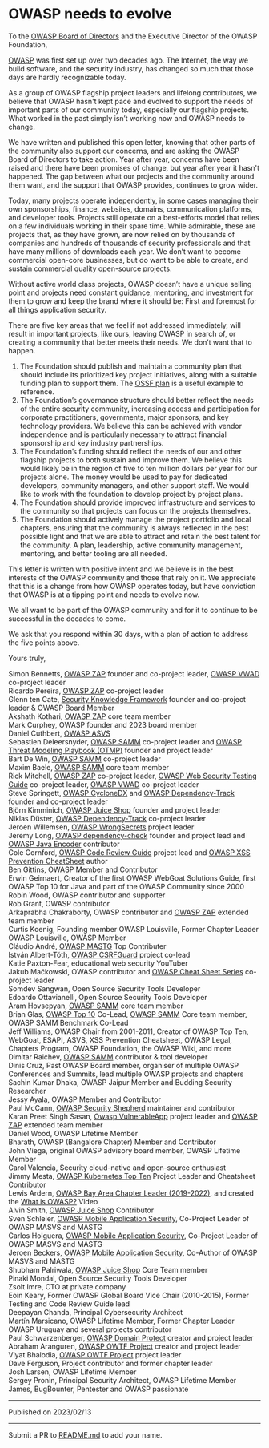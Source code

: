 # OWASP needs to evolve

To the [OWASP Board of Directors](https://owasp.org/www-board/) and the Executive Director of the OWASP Foundation,

[OWASP](https://owasp.org/) was first set up over two decades ago. The Internet, the way we build software, and the security industry, has changed so much that those days are hardly recognizable today.

As a group of OWASP flagship project leaders and lifelong contributors, we believe that OWASP hasn't kept pace and evolved to support the needs of important parts of our community today, especially our flagship projects. What worked in the past simply isn’t working now and OWASP needs to change.

We have written and published this open letter, knowing that other parts of the community also support our concerns, and are asking the OWASP Board of Directors to take action. Year after year, concerns have been raised and there have been promises of change, but year after year it hasn't happened. The gap between what our projects and the community around them want, and the support that OWASP provides, continues to grow wider.

Today, many projects operate independently, in some cases managing their own sponsorships, finance, websites, domains, communication platforms, and developer tools. Projects still operate on a best-efforts model that relies on a few individuals working in their spare time. While admirable, these are projects that, as they have grown, are now relied on by thousands of companies and hundreds of thousands of security professionals and that have many millions of downloads each year. We don’t want to become commercial open-core businesses, but do want to be able to create, and sustain commercial quality open-source projects. 

Without active world class projects, OWASP doesn’t have a unique selling point and projects need constant guidance, mentoring, and investment for them to grow and keep the brand where it should be: First and foremost for all things application security.

There are five key areas that we feel if not addressed immediately, will result in important projects, like ours, leaving OWASP in search of, or creating a community that better meets their needs. We don’t want that to happen.

1. The Foundation should publish and maintain a community plan that should include its prioritized key project initiatives, along with a suitable funding plan to support them. The [OSSF plan](https://openssf.org/oss-security-mobilization-plan/) is a useful example to reference.
1. The Foundation’s governance structure should better reflect the needs of the entire security community, increasing access and participation for corporate practitioners, governments, major sponsors, and key technology providers. We believe this can be achieved with vendor independence and is particularly necessary to attract financial sponsorship and key industry partnerships.
1. The Foundation’s funding should reflect the needs of our and other flagship projects to both sustain and improve them. We believe this would likely be in the region of five to ten million dollars per year for our projects alone. The money would be used to pay for dedicated developers, community managers, and other support staff. We would like to work with the foundation to develop project by project plans.
1. The Foundation should provide improved infrastructure and services to the community so that projects can focus on the projects themselves.
1. The Foundation should actively manage the project portfolio and local chapters, ensuring that the community is always reflected in the best possible light and that we are able to attract and retain the best talent for the community. A plan, leadership, active community management, mentoring, and better tooling are all needed. 

This letter is written with positive intent and we believe is in the best interests of the OWASP community and those that rely on it. We appreciate that this is a change from how OWASP operates today, but have conviction that OWASP is at a tipping point and needs to evolve now.

We all want to be part of the OWASP community and for it to continue to be successful in the decades to come. 

We ask that you respond within 30 days, with a plan of action to address the five points above. 

Yours truly,

Simon Bennetts, [OWASP ZAP](https://www.zaproxy.org) founder and co-project leader, [OWASP VWAD](https://owasp.org/vwad) co-project leader<br>
Ricardo Pereira, [OWASP ZAP](https://www.zaproxy.org) co-project leader<br>
Glenn ten Cate, [Security Knowledge Framework](https://www.securityknowledgeframework.org) founder and co-project leader & OWASP Board Member<br>
Akshath Kothari, [OWASP ZAP](https://www.zaproxy.org) core team member<br>
Mark Curphey, OWASP founder and 2023 board member<br>
Daniel Cuthbert, [OWASP ASVS](https://github.com/owasp/asvs)<br> 
Sebastien Deleersnyder, [OWASP SAMM](https://www.owaspsamm.org) co-project leader and [OWASP Threat Modeling Playbook (OTMP)](https://owasp.org/www-project-threat-modeling-playbook/) founder and project leader<br>
Bart De Win, [OWASP SAMM](https://www.owaspsamm.org) co-project leader<br>
Maxim Baele, [OWASP SAMM](https://www.owaspsamm.org) core team member<br>
Rick Mitchell, [OWASP ZAP](https://www.zaproxy.org) co-project leader, [OWASP Web Security Testing Guide](https://owasp.org/wstg) co-project leader, [OWASP VWAD](https://owasp.org/vwad) co-project leader<br>
Steve Springett, [OWASP CycloneDX](https://www.cyclonedx.org) and [OWASP Dependency-Track](https://dependencytrack.org) founder and co-project leader<br>
Björn Kimminich, [OWASP Juice Shop](https://owasp-juice.shop) founder and project leader<br>
Niklas Düster, [OWASP Dependency-Track](https://dependencytrack.org) co-project leader<br>
Jeroen Willemsen, [OWASP WrongSecrets](https://github.com/OWASP/wrongsecrets) project leader<br>
Jeremy Long, [OWASP dependency-check](https://github.com/jeremylong/DependencyCheck) founder and project lead and [OWASP Java Encoder](https://github.com/OWASP/owasp-java-encoder/) contributor<br>
Cole Cornford, [OWASP Code Review Guide](https://owasp.org/www-project-code-review-guide/) project lead and [OWASP XSS Prevention CheatSheet](https://cheatsheetseries.owasp.org/cheatsheets/Cross_Site_Scripting_Prevention_Cheat_Sheet.html) author<br>
Ben Gittins, OWASP Member and Contributor<br>
Erwin Geirnaert, Creator of the first OWASP WebGoat Solutions Guide, first OWASP Top 10 for Java and part of the OWASP Community since 2000<br>
Robin Wood, OWASP contributor and supporter<br>
Rob Grant, OWASP contributor<br>
Arkaprabha Chakraborty, OWASP contributor and [OWASP ZAP](https://www.zaproxy.org) extended team member<br>
Curtis Koenig, Founding member OWASP Louisville, Former Chapter Leader OWASP Louisville, OWASP Member<br>
Cláudio André, [OWASP MASTG](https://mas.owasp.org/MASTG/) Top Contributer<br>
István Albert-Tóth, [OWASP CSRFGuard](https://github.com/OWASP/www-project-csrfguard) project co-lead<br>
Katie Paxton-Fear, educational web security YouTuber<br>
Jakub Maćkowski, OWASP contributor and [OWASP Cheat Sheet Series](https://cheatsheetseries.owasp.org/) co-project leader<br>
Somdev Sangwan, Open Source Security Tools Developer<br>
Edoardo Ottavianelli, Open Source Security Tools Developer<br>
Aram Hovsepyan, [OWASP SAMM](https://www.owaspsamm.org) core team member<br>
Brian Glas, [OWASP Top 10](https://owasp.org/www-project-top-ten/) Co-Lead, [OWASP SAMM](https://www.owaspsamm.org) Core team member, OWASP SAMM Benchmark Co-Lead<br>
Jeff Williams, OWASP Chair from 2001-2011, Creator of OWASP Top Ten, WebGoat, ESAPI, ASVS, XSS Prevention Cheatsheet, OWASP Legal, Chapters Program, OWASP Foundation, the OWASP Wiki, and more<br>
Dimitar Raichev, [OWASP SAMM](https://www.owaspsamm.org) contributor & tool developer<br>
Dinis Cruz, Past OWASP Board member, organiser of multiple OWASP Conferences and Summits, lead multiple OWASP projects and chapters<br>
Sachin Kumar Dhaka, OWASP Jaipur Member and Budding Security Researcher<br> 
Jessy Ayala, OWASP Member and Contributor<br>
Paul McCann, [OWASP Security Shepherd](https://github.com/OWASP/SecurityShepherd) maintainer and contributor<br>
Karan Preet Singh Sasan, [Owasp VulnerableApp](https://github.com/SasanLabs/VulnerableApp) project leader and [OWASP ZAP](https://www.zaproxy.org) extended team member<br>
Daniel Wood, OWASP Lifetime Member<br>
Bharath, OWASP (Bangalore Chapter) Member and Contributor<br>
John Viega, original OWASP advisory board member, OWASP Lifetime Member<br>
Carol Valencia, Security cloud-native and open-source enthusiast<br>
Jimmy Mesta, [OWASP Kubernetes Top Ten](https://owasp.org/www-project-kubernetes-top-ten/) Project Leader and Cheatsheet Contributor<br>
Lewis Ardern, [OWASP Bay Area Chapter Leader (2019-2022)](https://owasp.org/www-chapter-bay-area/), and created the [What is OWASP?](https://www.youtube.com/watch?v=FqHfJGYNElg) Video<br>
Alvin Smith, [OWASP Juice Shop](https://owasp-juice.shop) Contributor<br>
Sven Schleier, [OWASP Mobile Application Security](http://mas.owasp.org), Co-Project Leader of OWASP MASVS and MASTG<br>
Carlos Holguera, [OWASP Mobile Application Security](http://mas.owasp.org), Co-Project Leader of OWASP MASVS and MASTG<br>
Jeroen Beckers, [OWASP Mobile Application Security](http://mas.owasp.org), Co-Author of OWASP MASVS and MASTG<br>
Shubham Palriwala, [OWASP Juice Shop](https://owasp-juice.shop) Core Team member<br>
Pinaki Mondal, Open Source Security Tools Developer<br>
Zsolt Imre, CTO at private company<br>
Eoin Keary, Former OWASP Global Board Vice Chair (2010-2015), Former Testing and Code Review Guide lead<br>
Deepayan Chanda, Principal Cybersecurity Architect<br>
Martín Marsicano, OWASP Lifetime Member, Former Chapter Leader OWASP Uruguay and several projects contributor<br>
Paul Schwarzenberger, [OWASP Domain Protect](https://owasp.org/www-project-domain-protect) creator and project leader<br>
Abraham Aranguren, [OWASP OWTF Project](https://owasp.org/www-project-owtf/) creator and project leader<br>
Viyat Bhalodia, [OWASP OWTF Project](https://owasp.org/www-project-owtf/) project leader<br>
Dave Ferguson, Project contributor and former chapter leader<br> 
Josh Larsen, OWASP Lifetime Member<br>
Sergey Pronin, Principal Security Architect, OWASP Lifetime Member<br>
James, BugBounter, Pentester and OWASP passionate<br>

<!--
Please:
* Add your name at the end of the list.
* Only link to OWASP projects or chapters
* Do not include any company details
Many thanks
-->

---

Published on 2023/02/13

---

Submit a PR to [README.md](https://github.com/owasp-change/owasp-change.github.io/blob/main/README.md) to add your name.
